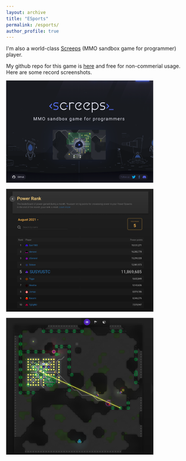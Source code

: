 ```yaml
---
layout: archive
title: "ESports"
permalink: /esports/
author_profile: true
---
```


I'm also a world-class [Screeps](https://screeps.com/) (MMO sandbox game for programmer) player. 

My github repo for this game is [here](https://github.com/SUSYUSTC/screeps-ts) and free for non-commerial usage. Here are some record screenshots.

<img src="/images/screeps_site.png"
     width="400" >

<img src="/images/screeps.png"
     width="400" >

<img src="/images/screeps1.png"
     width="400" >
